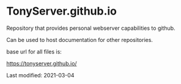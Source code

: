 # TonyServer.github.io
Repository that provides personal webserver capabilities to github.  

Can be used to host documentation for other repositories.

base url for all files is:

https://tonyserver.github.io/


Last modified: 2021-03-04


